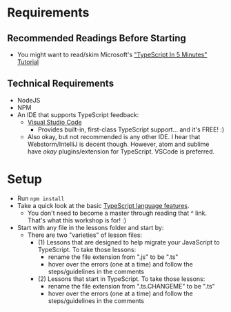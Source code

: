 
# Requirements
## Recommended Readings Before Starting
* You might want to read/skim Microsoft's ["TypeScript In 5 Minutes" Tutorial](https://www.typescriptlang.org/docs/handbook/typescript-in-5-minutes.html)
## Technical Requirements
* NodeJS
* NPM
* An IDE that supports TypeScript feedback:
  * [Visual Studio Code](https://code.visualstudio.com/)
    * Provides built-in, first-class TypeScript support... and it's FREE! :)
  * Also okay, but not recommended is any other IDE. I hear that Webstorm/IntelliJ is decent though. However, atom and sublime have _okay_ plugins/extension for TypeScript. VSCode is preferred. 

# Setup

* Run `npm install`
* Take a quick look at the basic [TypeScript language features](https://www.typescriptlang.org/docs/handbook/basic-types.html).
  * You don't need to become a master through reading that ^ link. That's what this workshop is for! :)
* Start with any file in the lessons folder and start by:
  * There are two "varieties" of lesson files:
    * (1) Lessons that are designed to help migrate your JavaScript to TypeScript. To take those lessons:
      * rename the file extension from ".js" to be ".ts"
      * hover over the errors (one at a time) and follow the steps/guidelines in the comments
    * (2) Lessons that start in TypeScript. To take those lessons:
      * rename the file extension from ".ts.CHANGEME" to be ".ts"
      * hover over the errors (one at a time) and follow the steps/guidelines in the comments
